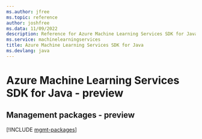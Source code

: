 ```yaml
---
ms.author: jfree
ms.topic: reference
author: joshfree
ms.data: 11/09/2022
description: Reference for Azure Machine Learning Services SDK for Java
ms.service: machinelearningservices
title: Azure Machine Learning Services SDK for Java
ms.devlang: java
---
```

# Azure Machine Learning Services SDK for Java - preview

## Management packages - preview
[!INCLUDE [mgmt-packages](machine-learning-services-mgmt-index.md)]